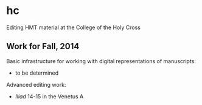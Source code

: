 hc
==

Editing HMT material at the College of the Holy Cross


## Work for Fall, 2014 ##

Basic infrastructure for working with digital representations of manuscripts:

- to be determined


Advanced editing work:

- *Iliad* 14-15 in the Venetus A
